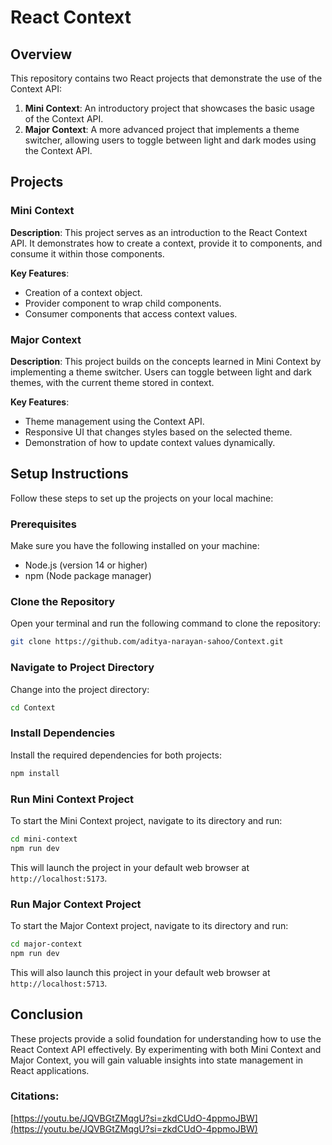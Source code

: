 # React Context 

## Overview

This repository contains two React projects that demonstrate the use of the Context API:

1. **Mini Context**: An introductory project that showcases the basic usage of the Context API.
2. **Major Context**: A more advanced project that implements a theme switcher, allowing users to toggle between light and dark modes using the Context API.

## Projects

### Mini Context

**Description**: This project serves as an introduction to the React Context API. It demonstrates how to create a context, provide it to components, and consume it within those components.

**Key Features**:
- Creation of a context object.
- Provider component to wrap child components.
- Consumer components that access context values.

### Major Context

**Description**: This project builds on the concepts learned in Mini Context by implementing a theme switcher. Users can toggle between light and dark themes, with the current theme stored in context.

**Key Features**:
- Theme management using the Context API.
- Responsive UI that changes styles based on the selected theme.
- Demonstration of how to update context values dynamically.

## Setup Instructions

Follow these steps to set up the projects on your local machine:

### Prerequisites

Make sure you have the following installed on your machine:

- Node.js (version 14 or higher)
- npm (Node package manager)

### Clone the Repository

Open your terminal and run the following command to clone the repository:

```bash
git clone https://github.com/aditya-narayan-sahoo/Context.git
```

### Navigate to Project Directory

Change into the project directory:

```bash
cd Context
```

### Install Dependencies

Install the required dependencies for both projects:

```bash
npm install
```

### Run Mini Context Project

To start the Mini Context project, navigate to its directory and run:

```bash
cd mini-context
npm run dev
```

This will launch the project in your default web browser at `http://localhost:5173`.

### Run Major Context Project

To start the Major Context project, navigate to its directory and run:

```bash
cd major-context
npm run dev
```

This will also launch this project in your default web browser at `http://localhost:5713`.

## Conclusion

These projects provide a solid foundation for understanding how to use the React Context API effectively. By experimenting with both Mini Context and Major Context, you will gain valuable insights into state management in React applications.

### Citations:
[https://youtu.be/JQVBGtZMqgU?si=zkdCUdO-4ppmoJBW](https://youtu.be/JQVBGtZMqgU?si=zkdCUdO-4ppmoJBW)
